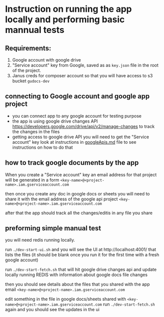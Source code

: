 # Instruction on running the app locally and performing basic mannual tests

## Requirements:
1. Google account with google drive
2. "Service account" key from Google, saved as as `key.json` file in the root of the project. 
3. Janus creds for composer account so that you will have access to s3 bucket `gudocs-dev`

## connecting to Google account and google app project

- you can connect app to any google account for testing purpose 
- the app is using google drive changes API https://developers.google.com/drive/api/v2/manage-changes to track the changes in the files
- getting access to google drive API
you will need to get the "Service account" key
look at instructions in [googleApis.md](/docs/googleApis.md) file to see instructions on how to do that

## how to track google documents by the app

When you create a "Service account" key an email address for that project will be generated
in a form `<key-name>@<project-name>.iam.gserviceaccount.com`

then once you create any doc in google docs or sheets you will need to share it with the email address of the google api project `<key-name>@<project-name>.iam.gserviceaccount.com`

after that the app should track all the changes/editis in any file you share

## preforming simple manual test

you will need redis running locally. 

run `./dev-start-ui.sh` and you will see the UI at http://localhost:4001/ that lists the files (it should be blank once you run it for the first time with a fresh google account)

run `./dev-start-fetch.sh` that will hit google drive changes api and update locally running REDIS with information about google docs file changes

then you should see details about the files that you shared with the app email `<key-name>@<project-name>.iam.gserviceaccount.com`

edit something in the file in google docs/sheets shared with `<key-name>@<project-name>.iam.gserviceaccount.com` 
run `./dev-start-fetch.sh` again 
and you should see the updates in the ui